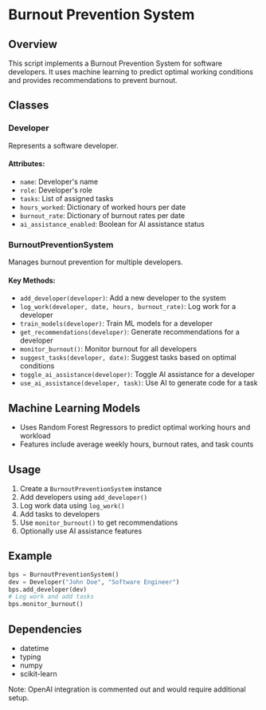 # Burnout Prevention System

## Overview

This script implements a Burnout Prevention System for software developers. It uses machine learning to predict optimal working conditions and provides recommendations to prevent burnout.

## Classes

### Developer

Represents a software developer.

#### Attributes:
- `name`: Developer's name
- `role`: Developer's role
- `tasks`: List of assigned tasks
- `hours_worked`: Dictionary of worked hours per date
- `burnout_rate`: Dictionary of burnout rates per date
- `ai_assistance_enabled`: Boolean for AI assistance status

### BurnoutPreventionSystem

Manages burnout prevention for multiple developers.

#### Key Methods:
- `add_developer(developer)`: Add a new developer to the system
- `log_work(developer, date, hours, burnout_rate)`: Log work for a developer
- `train_models(developer)`: Train ML models for a developer
- `get_recommendations(developer)`: Generate recommendations for a developer
- `monitor_burnout()`: Monitor burnout for all developers
- `suggest_tasks(developer, date)`: Suggest tasks based on optimal conditions
- `toggle_ai_assistance(developer)`: Toggle AI assistance for a developer
- `use_ai_assistance(developer, task)`: Use AI to generate code for a task

## Machine Learning Models

- Uses Random Forest Regressors to predict optimal working hours and workload
- Features include average weekly hours, burnout rates, and task counts

## Usage

1. Create a `BurnoutPreventionSystem` instance
2. Add developers using `add_developer()`
3. Log work data using `log_work()`
4. Add tasks to developers
5. Use `monitor_burnout()` to get recommendations
6. Optionally use AI assistance features

## Example

```python
bps = BurnoutPreventionSystem()
dev = Developer("John Doe", "Software Engineer")
bps.add_developer(dev)
# Log work and add tasks
bps.monitor_burnout()
```

## Dependencies

- datetime
- typing
- numpy
- scikit-learn

Note: OpenAI integration is commented out and would require additional setup.